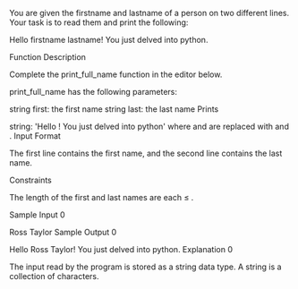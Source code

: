 You are given the firstname and lastname of a person on two different lines. Your task is to read them and print the following:

Hello firstname lastname! You just delved into python.

Function Description

Complete the print_full_name function in the editor below.

print_full_name has the following parameters:

string first: the first name
string last: the last name
Prints

string: 'Hello  ! You just delved into python' where  and  are replaced with  and .
Input Format

The first line contains the first name, and the second line contains the last name.

Constraints

The length of the first and last names are each ≤ .

Sample Input 0

Ross
Taylor
Sample Output 0

Hello Ross Taylor! You just delved into python.
Explanation 0

The input read by the program is stored as a string data type. A string is a collection of characters.